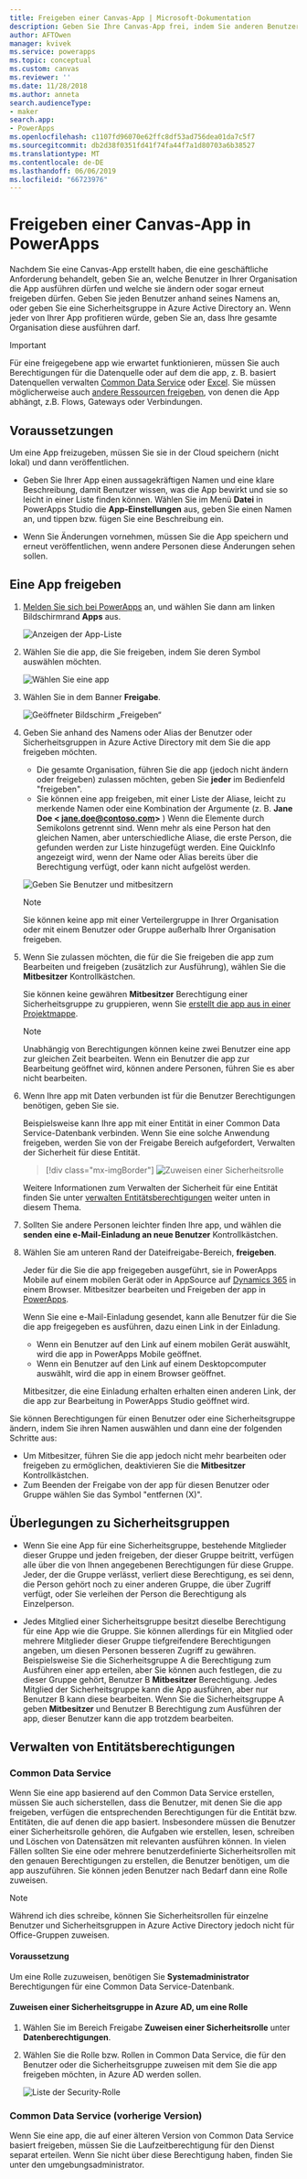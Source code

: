 ```yaml
---
title: Freigeben einer Canvas-App | Microsoft-Dokumentation
description: Geben Sie Ihre Canvas-App frei, indem Sie anderen Benutzern die Berechtigung erteilen, die App auszuführen oder zu ändern.
author: AFTOwen
manager: kvivek
ms.service: powerapps
ms.topic: conceptual
ms.custom: canvas
ms.reviewer: ''
ms.date: 11/28/2018
ms.author: anneta
search.audienceType:
- maker
search.app:
- PowerApps
ms.openlocfilehash: c1107fd96070e62ffc8df53ad756dea01da7c5f7
ms.sourcegitcommit: db2d38f0351fd41f74fa44f7a1d80703a6b38527
ms.translationtype: MT
ms.contentlocale: de-DE
ms.lasthandoff: 06/06/2019
ms.locfileid: "66723976"
---
```

# <a name="share-a-canvas-app-in-powerapps"></a>Freigeben einer Canvas-App in PowerApps

Nachdem Sie eine Canvas-App erstellt haben, die eine geschäftliche Anforderung behandelt, geben Sie an, welche Benutzer in Ihrer Organisation die App ausführen dürfen und welche sie ändern oder sogar erneut freigeben dürfen. Geben Sie jeden Benutzer anhand seines Namens an, oder geben Sie eine Sicherheitsgruppe in Azure Active Directory an. Wenn jeder von Ihrer App profitieren würde, geben Sie an, dass Ihre gesamte Organisation diese ausführen darf.

> [!IMPORTANT]
> Für eine freigegebene app wie erwartet funktionieren, müssen Sie auch Berechtigungen für die Datenquelle oder auf dem die app, z. B. basiert Datenquellen verwalten [Common Data Service](#common-data-service) oder [Excel](share-app-data.md). Sie müssen möglicherweise auch [andere Ressourcen freigeben](share-app-resources.md), von denen die App abhängt, z.B. Flows, Gateways oder Verbindungen.

## <a name="prerequisites"></a>Voraussetzungen

Um eine App freizugeben, müssen Sie sie in der Cloud speichern (nicht lokal) und dann veröffentlichen.

- Geben Sie Ihrer App einen aussagekräftigen Namen und eine klare Beschreibung, damit Benutzer wissen, was die App bewirkt und sie so leicht in einer Liste finden können. Wählen Sie im Menü **Datei** in PowerApps Studio die **App-Einstellungen** aus, geben Sie einen Namen an, und tippen bzw. fügen Sie eine Beschreibung ein.

- Wenn Sie Änderungen vornehmen, müssen Sie die App speichern und erneut veröffentlichen, wenn andere Personen diese Änderungen sehen sollen.

## <a name="share-an-app"></a>Eine App freigeben

1. [Melden Sie sich bei PowerApps](https://web.powerapps.com?utm_source=padocs&utm_medium=linkinadoc&utm_campaign=referralsfromdoc) an, und wählen Sie dann am linken Bildschirmrand **Apps** aus.

    ![Anzeigen der App-Liste](./media/share-app/file-apps.png)

1. Wählen Sie die app, die Sie freigeben, indem Sie deren Symbol auswählen möchten.

    ![Wählen Sie eine app](./media/share-app/select-app.png)

1. Wählen Sie in dem Banner **Freigabe**.

    ![Geöffneter Bildschirm „Freigeben“](./media/share-app/banner-share.png)

1. Geben Sie anhand des Namens oder Alias der Benutzer oder Sicherheitsgruppen in Azure Active Directory mit dem Sie die app freigeben möchten.

    - Die gesamte Organisation, führen Sie die app (jedoch nicht ändern oder freigeben) zulassen möchten, geben Sie **jeder** im Bedienfeld "freigeben".
    - Sie können eine app freigeben, mit einer Liste der Aliase, leicht zu merkende Namen oder eine Kombination der Argumente (z. B. **Jane Doe &lt; jane.doe@contoso.com>** ) Wenn die Elemente durch Semikolons getrennt sind. Wenn mehr als eine Person hat den gleichen Namen, aber unterschiedliche Aliase, die erste Person, die gefunden werden zur Liste hinzugefügt werden. Eine QuickInfo angezeigt wird, wenn der Name oder Alias bereits über die Berechtigung verfügt, oder kann nicht aufgelöst werden. 

    ![Geben Sie Benutzer und mitbesitzern](./media/share-app/share-everyone.png)

    > [!NOTE]
    > Sie können keine app mit einer Verteilergruppe in Ihrer Organisation oder mit einem Benutzer oder Gruppe außerhalb Ihrer Organisation freigeben.

1. Wenn Sie zulassen möchten, die für die Sie freigeben die app zum Bearbeiten und freigeben (zusätzlich zur Ausführung), wählen Sie die **Mitbesitzer** Kontrollkästchen.

    Sie können keine gewähren **Mitbesitzer** Berechtigung einer Sicherheitsgruppe zu gruppieren, wenn Sie [erstellt die app aus in einer Projektmappe](add-app-solution.md).

    > [!NOTE]
    > Unabhängig von Berechtigungen können keine zwei Benutzer eine app zur gleichen Zeit bearbeiten. Wenn ein Benutzer die app zur Bearbeitung geöffnet wird, können andere Personen, führen Sie es aber nicht bearbeiten.

1. Wenn Ihre app mit Daten verbunden ist für die Benutzer Berechtigungen benötigen, geben Sie sie.

    Beispielsweise kann Ihre app mit einer Entität in einer Common Data Service-Datenbank verbinden. Wenn Sie eine solche Anwendung freigeben, werden Sie von der Freigabe Bereich aufgefordert, Verwalten der Sicherheit für diese Entität.

    > [!div class="mx-imgBorder"]
    > ![Zuweisen einer Sicherheitsrolle](media/share-app/cds-assign-security-role.png)

    Weitere Informationen zum Verwalten der Sicherheit für eine Entität finden Sie unter [verwalten Entitätsberechtigungen](share-app.md#manage-entity-permissions) weiter unten in diesem Thema.

1. Sollten Sie andere Personen leichter finden Ihre app, und wählen die **senden eine e-Mail-Einladung an neue Benutzer** Kontrollkästchen.

1. Wählen Sie am unteren Rand der Dateifreigabe-Bereich, **freigeben**.

    Jeder für die Sie die app freigegeben ausgeführt, sie in PowerApps Mobile auf einem mobilen Gerät oder in AppSource auf [Dynamics 365](https://home.dynamics.com) in einem Browser. Mitbesitzer bearbeiten und Freigeben der app in [PowerApps](https://web.powerapps.com?utm_source=padocs&utm_medium=linkinadoc&utm_campaign=referralsfromdoc).

    Wenn Sie eine e-Mail-Einladung gesendet, kann alle Benutzer für die Sie die app freigegeben es ausführen, dazu einen Link in der Einladung.

    - Wenn ein Benutzer auf den Link auf einem mobilen Gerät auswählt, wird die app in PowerApps Mobile geöffnet.
    - Wenn ein Benutzer auf den Link auf einem Desktopcomputer auswählt, wird die app in einem Browser geöffnet.

    Mitbesitzer, die eine Einladung erhalten erhalten einen anderen Link, der die app zur Bearbeitung in PowerApps Studio geöffnet wird.

Sie können Berechtigungen für einen Benutzer oder eine Sicherheitsgruppe ändern, indem Sie ihren Namen auswählen und dann eine der folgenden Schritte aus:

- Um Mitbesitzer, führen Sie die app jedoch nicht mehr bearbeiten oder freigeben zu ermöglichen, deaktivieren Sie die **Mitbesitzer** Kontrollkästchen.
- Zum Beenden der Freigabe von der app für diesen Benutzer oder Gruppe wählen Sie das Symbol "entfernen (X)".

## <a name="security-group-considerations"></a>Überlegungen zu Sicherheitsgruppen

- Wenn Sie eine App für eine Sicherheitsgruppe, bestehende Mitglieder dieser Gruppe und jeden freigeben, der dieser Gruppe beitritt, verfügen alle über die von Ihnen angegebenen Berechtigungen für diese Gruppe. Jeder, der die Gruppe verlässt, verliert diese Berechtigung, es sei denn, die Person gehört noch zu einer anderen Gruppe, die über Zugriff verfügt, oder Sie verleihen der Person die Berechtigung als Einzelperson.

- Jedes Mitglied einer Sicherheitsgruppe besitzt dieselbe Berechtigung für eine App wie die Gruppe. Sie können allerdings für ein Mitglied oder mehrere Mitglieder dieser Gruppe tiefgreifendere Berechtigungen angeben, um diesen Personen besseren Zugriff zu gewähren. Beispielsweise Sie die Sicherheitsgruppe A die Berechtigung zum Ausführen einer app erteilen, aber Sie können auch festlegen, die zu dieser Gruppe gehört, Benutzer B **Mitbesitzer** Berechtigung. Jedes Mitglied der Sicherheitsgruppe kann die App ausführen, aber nur Benutzer B kann diese bearbeiten. Wenn Sie die Sicherheitsgruppe A geben **Mitbesitzer** und Benutzer B Berechtigung zum Ausführen der app, dieser Benutzer kann die app trotzdem bearbeiten.

## <a name="manage-entity-permissions"></a>Verwalten von Entitätsberechtigungen

### <a name="common-data-service"></a>Common Data Service

Wenn Sie eine app basierend auf den Common Data Service erstellen, müssen Sie auch sicherstellen, dass die Benutzer, mit denen Sie die app freigeben, verfügen die entsprechenden Berechtigungen für die Entität bzw. Entitäten, die auf denen die app basiert. Insbesondere müssen die Benutzer einer Sicherheitsrolle gehören, die Aufgaben wie erstellen, lesen, schreiben und Löschen von Datensätzen mit relevanten ausführen können. In vielen Fällen sollten Sie eine oder mehrere benutzerdefinierte Sicherheitsrollen mit den genauen Berechtigungen zu erstellen, die Benutzer benötigen, um die app auszuführen. Sie können jeden Benutzer nach Bedarf dann eine Rolle zuweisen.

> [!NOTE]
> Während ich dies schreibe, können Sie Sicherheitsrollen für einzelne Benutzer und Sicherheitsgruppen in Azure Active Directory jedoch nicht für Office-Gruppen zuweisen.

#### <a name="prerequisite"></a>Voraussetzung

Um eine Rolle zuzuweisen, benötigen Sie **Systemadministrator** Berechtigungen für eine Common Data Service-Datenbank.

#### <a name="assign-a-security-group-in-azure-ad-to-a-role"></a>Zuweisen einer Sicherheitsgruppe in Azure AD, um eine Rolle

1. Wählen Sie im Bereich Freigabe **Zuweisen einer Sicherheitsrolle** unter **Datenberechtigungen**.

1. Wählen Sie die Rolle bzw. Rollen in Common Data Service, die für den Benutzer oder die Sicherheitsgruppe zuweisen mit dem Sie die app freigeben möchten, in Azure AD werden sollen.

    ![Liste der Security-Rolle](media/share-app/cds-assign-security-role-list.png)

### <a name="common-data-service-previous-version"></a>Common Data Service (vorherige Version)

Wenn Sie eine app, die auf einer älteren Version von Common Data Service basiert freigeben, müssen Sie die Laufzeitberechtigung für den Dienst separat erteilen. Wenn Sie nicht über diese Berechtigung haben, finden Sie unter den umgebungsadministrator.
